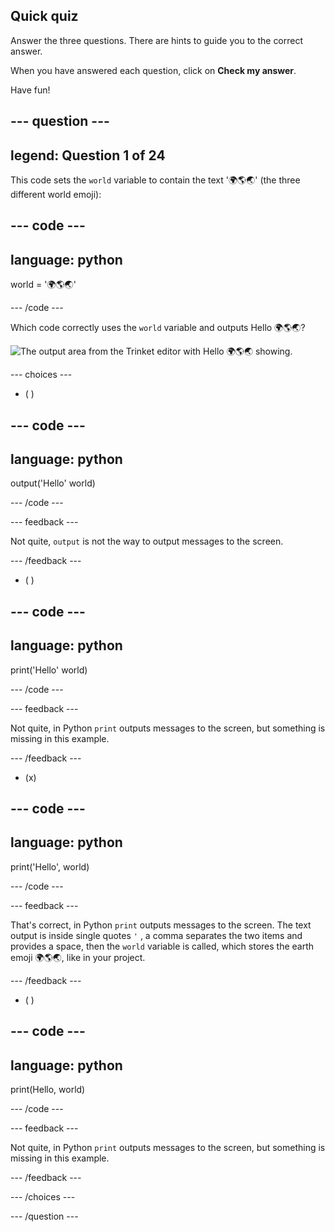 ## Quick quiz

Answer the three questions. There are hints to guide you to the correct answer.

When you have answered each question, click on **Check my answer**. 

Have fun!

--- question ---
---
legend: Question 1 of 24
---

This code sets the `world` variable to contain the text '🌍🌎🌏' (the three different world emoji):

--- code ---
---
language: python
---

world = '🌍🌎🌏'

--- /code ---

Which code correctly uses the `world` variable and outputs Hello 🌍🌎🌏?

![The output area from the Trinket editor with Hello 🌍🌎🌏 showing.](images/quiz1.png)

--- choices ---

- ( ) 

--- code ---
---
language: python
---

output('Hello' world)

--- /code ---

 --- feedback ---

 Not quite, `output` is not the way to output messages to the screen.

 --- /feedback ---


- ( ) 

--- code ---
---
language: python
---

print('Hello' world)

--- /code ---

 --- feedback ---

 Not quite, in Python `print` outputs messages to the screen, but something is missing in this example.

 --- /feedback ---

- (x) 

--- code ---
---
language: python
---

print('Hello', world)

--- /code ---

 --- feedback ---

 That's correct, in Python `print` outputs messages to the screen. The text output is inside single quotes `'` , a comma separates the two items and provides a space, then the `world` variable is called, which stores the earth emoji 🌍🌎🌏, like in your project.

 --- /feedback ---

- ( )

--- code ---
---
language: python
---

print(Hello, world)

--- /code ---

 --- feedback ---

  Not quite, in Python `print` outputs messages to the screen, but something is missing in this example.

 --- /feedback ---

--- /choices ---

--- /question ---
